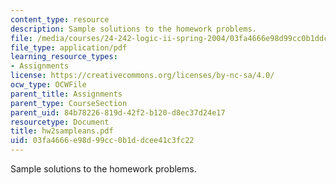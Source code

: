 ```yaml
---
content_type: resource
description: Sample solutions to the homework problems.
file: /media/courses/24-242-logic-ii-spring-2004/03fa4666e98d99cc0b1ddcee41c3fc22_hw2sampleans.pdf
file_type: application/pdf
learning_resource_types:
- Assignments
license: https://creativecommons.org/licenses/by-nc-sa/4.0/
ocw_type: OCWFile
parent_title: Assignments
parent_type: CourseSection
parent_uid: 84b78226-819d-42f2-b120-d8ec37d24e17
resourcetype: Document
title: hw2sampleans.pdf
uid: 03fa4666-e98d-99cc-0b1d-dcee41c3fc22
---
```

Sample solutions to the homework problems.
